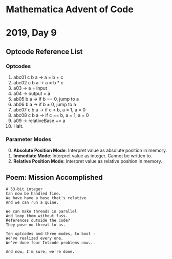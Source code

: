 # Mathematica Advent of Code
# 2019, Day 9

## Optcode Reference List

### Optcodes

1. abc01 c b a -> a = b + c
2. abc02 c b a -> a = b * c
3. a03 -> a = input
4. a04 -> output = a
5. ab05 b a -> if b == 0, jump to a
6. ab06 b a -> if b ≠ 0, jump to a
7. abc07 c b a -> if c < b, a = 1, a = 0
8. abc08 c b a -> if c == b, a = 1, a = 0
9. a09 -> relativeBase += a
99. Halt.

### Parameter Modes

0. **Absolute Position Mode**: Interpret value as absolute position in memory.
1. **Immediate Mode**: Interpret value as integer.  Cannot be written to.
2. **Relative Position Mode**: Interpret value as relative position in memory.

## Poem: Mission Accomplished

	A 53-bit integer
	Can now be handled fine.
	We have have a base that's relative
	And we can run a quine.
	
	We can make threads in parallel
	And loop them without fuss.
	References outside the code?
	They pose no threat to us.
	
	Ten optcodes and three modes, to boot - 
	We've realized every one. 
	We've done four Intcode problems now...
	
	And now, I'm sure, we're done.
